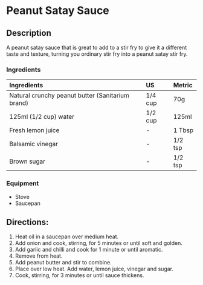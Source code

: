 # Peanut Satay Sauce

## Description
A peanut satay sauce that is great to add to a stir fry to give it a different
taste and texture, turning you ordinary stir fry into a peanut satay stir fry.

### Ingredients

| Ingredients                                      | US         | Metric |
|:-------------------------------------------------|:-----------|:-------|
| Natural crunchy peanut butter (Sanitarium brand) | 1/4 cup    | 70g    |
| 125ml (1/2 cup) water                            | 1/2 cup    | 125ml  |
| Fresh lemon juice                                | -          | 1 Tbsp |
| Balsamic vinegar                                 | -          | 1/2 tsp|
| Brown sugar                                      | -          | 1/2 tsp|

### Equipment

* Stove
* Saucepan

## Directions:
1. Heat oil in a saucepan over medium heat.
2. Add onion and cook, stirring, for 5 minutes or until soft and golden.
3. Add garlic and chilli and cook for 1 minute or until aromatic.
4. Remove from heat.
5. Add peanut butter and stir to combine.
6. Place over low heat. Add water, lemon juice, vinegar and sugar.
7. Cook, stirring, for 3 minutes or until sauce thickens.

